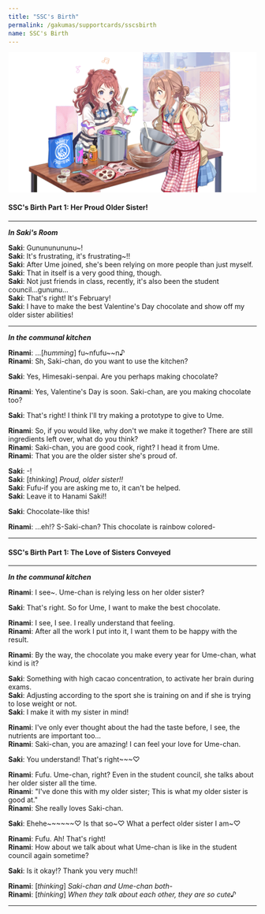 ```yaml
---
title: "SSC's Birth"
permalink: /gakumas/supportcards/sscsbirth
name: SSC's Birth
---
```

<img src="/assets/images/events/valentineconcerto/sscsbirth.png">

#### SSC's Birth Part 1: Her Proud Older Sister!

----

*__In Saki's Room__*

__Saki__: Gunununununu~! <br />
__Saki__: It's frustrating, it's frustrating~!!<br />
__Saki__: After Ume joined, she's been relying on more people than just myself.<br />
__Saki__: That in itself is a very good thing, though.<br />
__Saki__: Not just friends in class, recently, it's also been the student council...gununu...<br />
__Saki__: That's right! It's February!<br />
__Saki__: I have to make the best Valentine's Day chocolate and show off my older sister abilities!

---

*__In the communal kitchen__*

__Rinami__: ...[*humming*] fu~nfufu~~n♪<br />
__Rinami__: Sh, Saki-chan, do you want to use the kitchen?

__Saki__: Yes, Himesaki-senpai. Are you perhaps making chocolate?

__Rinami__: Yes, Valentine's Day is soon. Saki-chan, are you making chocolate too?

__Saki__: That's right! I think I'll try making a prototype to give to Ume.

__Rinami__: So, if you would like, why don't we make it together? There are still ingredients left over, what do you think?<br />
__Rinami__: Saki-chan, you are good cook, right? I head it from Ume.<br />
__Rinami__: That you are the older sister she's proud of. 

__Saki__: -!<br />
__Saki__: [*thinking*] *Proud, older sister!!*<br />
__Saki__: Fufu-if you are asking me to, it can't be helped.<br />
__Saki__: Leave it to Hanami Saki!!

__Saki__: Chocolate-like this!

__Rinami__: ...eh!? S-Saki-chan? This chocolate is rainbow colored-

---

#### SSC's Birth Part 1: The Love of Sisters Conveyed

----

*__In the communal kitchen__*

__Rinami__: I see~. Ume-chan is relying less on her older sister?

__Saki__: That's right. So for Ume, I want to make the best chocolate.

__Rinami__: I see, I see. I really understand that feeling.<br />
__Rinami__: After all the work I put into it, I want them to be happy with the result.

__Rinami__: By the way, the chocolate you make every year for Ume-chan, what kind is it?

__Saki__: Something with high cacao concentration, to activate her brain during exams.<br />
__Saki__: Adjusting according to the sport she is training on and if she is trying to lose weight or not.<br />
__Saki__: I make it with my sister in mind!

__Rinami__: I've only ever thought about the had the taste before, I see, the nutrients are important too...<br />
__Rinami__: Saki-chan, you are amazing! I can feel your love for Ume-chan.

__Saki__: You understand! That's right~~~♡

__Rinami__: Fufu. Ume-chan, right? Even in the student council, she talks about her older sister all the time.<br />
__Rinami__: "I've done this with my older sister; This is what my older sister is good at."<br />
__Rinami__: She really loves Saki-chan.

__Saki__: Ehehe~~~~~~♡ Is that so~♡ What a perfect older sister I am~♡

__Rinami__: Fufu. Ah! That's right!<br />
__Rinami__: How about we talk about what Ume-chan is like in the student council again sometime?

__Saki__: Is it okay!? Thank you very much!!

__Rinami__: [*thinking*] *Saki-chan and Ume-chan both-*<br />
__Rinami__: [*thinking*] *When they talk about each other, they are so cute♪*

----